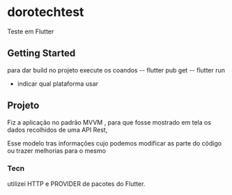 # dorotechtest

Teste em Flutter


## Getting Started

para dar build no projeto execute os coandos 
 -- flutter pub get 
 -- flutter run 
 * indicar qual plataforma usar
 

## Projeto 

Fiz  a aplicação no padrão MVVM , para  que fosse mostrado em tela os dados recolhidos de uma API Rest, 

Esse modelo tras informações cujo podemos modificar as parte do código ou trazer melhorias para o mesmo

### Tecn

utilizei HTTP e PROVIDER de pacotes do Flutter.




